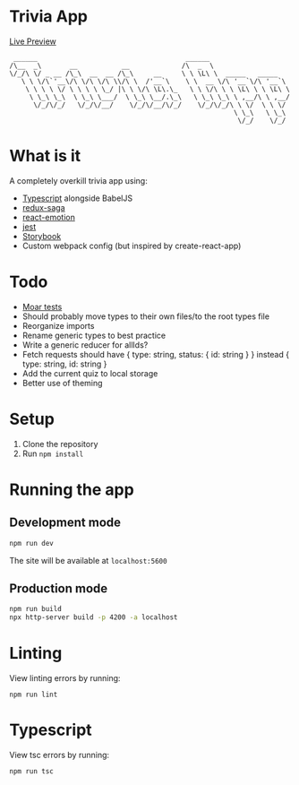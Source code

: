 # Trivia App

[Live Preview](https://anthonykoch.com/trivia-app)

```
 ______                                     ______
/\__  _\       __           __             /\  _  \
\/_/\ \/ _ __ /\_\  __  __ /\_\     __     \ \ \L\ \  _____   _____
   \ \ \/\`'__\/\ \/\ \/\ \\/\ \  /'__`\    \ \  __ \/\ '__`\/\ '__`\
    \ \ \ \ \/ \ \ \ \ \_/ |\ \ \/\ \L\.\_   \ \ \/\ \ \ \L\ \ \ \L\ \
     \ \_\ \_\  \ \_\ \___/  \ \_\ \__/.\_\   \ \_\ \_\ \ ,__/\ \ ,__/
      \/_/\/_/   \/_/\/__/    \/_/\/__/\/_/    \/_/\/_/\ \ \/  \ \ \/
                                                        \ \_\   \ \_\
                                                         \/_/    \/_/
```


# What is it

A completely overkill trivia app using:

- [Typescript](http://typescriptlang.org/) alongside BabelJS
- [redux-saga](https://redux-saga.js.org/)
- [react-emotion](https://emotion.sh/)
- [jest](https://jestjs.io/)
- [Storybook](https://storybook.js.org/)
- Custom webpack config (but inspired by create-react-app)



# Todo

- [Moar tests](https://cdn.frankerfacez.com/emoticon/236895/4)
- Should probably move types to their own files/to the root types file
- Reorganize imports
- Rename generic types to best practice
- Write a generic reducer for allIds?
- Fetch requests should have { type: string, status: { id: string } } instead { type: string, id: string }
- Add the current quiz to local storage
- Better use of theming


# Setup

1. Clone the repository
2. Run `npm install`

# Running the app

## Development mode

```bash
npm run dev
```

The site will be available at `localhost:5600`

## Production mode

```bash
npm run build
npx http-server build -p 4200 -a localhost
```

# Linting

View linting errors by running:

```
npm run lint
```

# Typescript

View tsc errors by running:

```
npm run tsc
```

